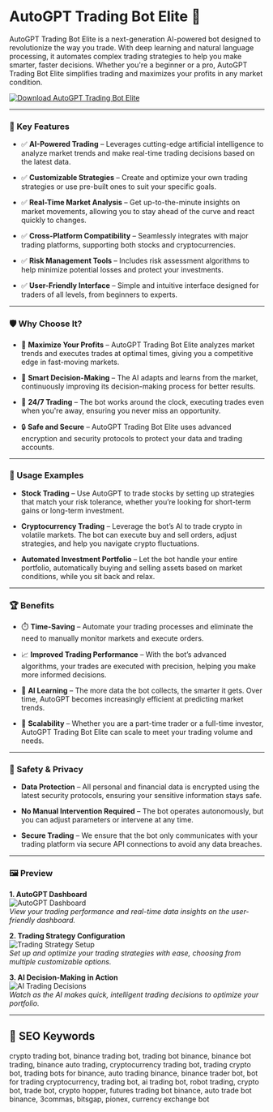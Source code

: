 # AutoGPT Trading Bot Elite 💼

AutoGPT Trading Bot Elite is a next-generation AI-powered bot designed to revolutionize the way you trade. With deep learning and natural language processing, it automates complex trading strategies to help you make smarter, faster decisions. Whether you're a beginner or a pro, AutoGPT Trading Bot Elite simplifies trading and maximizes your profits in any market condition.

[![Download AutoGPT Trading Bot Elite](https://img.shields.io/badge/Download-AutoGPT--Trading--Bot--Elite-blueviolet)](#)

---

### 🎯 Key Features

- ✅ **AI-Powered Trading** – Leverages cutting-edge artificial intelligence to analyze market trends and make real-time trading decisions based on the latest data.
  
- ✅ **Customizable Strategies** – Create and optimize your own trading strategies or use pre-built ones to suit your specific goals.
  
- ✅ **Real-Time Market Analysis** – Get up-to-the-minute insights on market movements, allowing you to stay ahead of the curve and react quickly to changes.

- ✅ **Cross-Platform Compatibility** – Seamlessly integrates with major trading platforms, supporting both stocks and cryptocurrencies.
  
- ✅ **Risk Management Tools** – Includes risk assessment algorithms to help minimize potential losses and protect your investments.
  
- ✅ **User-Friendly Interface** – Simple and intuitive interface designed for traders of all levels, from beginners to experts.

---

### 🛡 Why Choose It?

- 🎯 **Maximize Your Profits** – AutoGPT Trading Bot Elite analyzes market trends and executes trades at optimal times, giving you a competitive edge in fast-moving markets.

- 🧠 **Smart Decision-Making** – The AI adapts and learns from the market, continuously improving its decision-making process for better results.

- 🔄 **24/7 Trading** – The bot works around the clock, executing trades even when you're away, ensuring you never miss an opportunity.

- 🔒 **Safe and Secure** – AutoGPT Trading Bot Elite uses advanced encryption and security protocols to protect your data and trading accounts.

---

### 🧪 Usage Examples

- **Stock Trading** – Use AutoGPT to trade stocks by setting up strategies that match your risk tolerance, whether you’re looking for short-term gains or long-term investment.

- **Cryptocurrency Trading** – Leverage the bot’s AI to trade crypto in volatile markets. The bot can execute buy and sell orders, adjust strategies, and help you navigate crypto fluctuations.

- **Automated Investment Portfolio** – Let the bot handle your entire portfolio, automatically buying and selling assets based on market conditions, while you sit back and relax.

---

### 🏆 Benefits

- ⏱️ **Time-Saving** – Automate your trading processes and eliminate the need to manually monitor markets and execute orders.

- 📈 **Improved Trading Performance** – With the bot’s advanced algorithms, your trades are executed with precision, helping you make more informed decisions.

- 🧠 **AI Learning** – The more data the bot collects, the smarter it gets. Over time, AutoGPT becomes increasingly efficient at predicting market trends.

- 🚀 **Scalability** – Whether you are a part-time trader or a full-time investor, AutoGPT Trading Bot Elite can scale to meet your trading volume and needs.

---

### 🔐 Safety & Privacy

- **Data Protection** – All personal and financial data is encrypted using the latest security protocols, ensuring your sensitive information stays safe.

- **No Manual Intervention Required** – The bot operates autonomously, but you can adjust parameters or intervene at any time.

- **Secure Trading** – We ensure that the bot only communicates with your trading platform via secure API connections to avoid any data breaches.

---

### 🖼 Preview

**1. AutoGPT Dashboard**  
![AutoGPT Dashboard](https://camo.githubusercontent.com/0de76b6ba20e698960c2a1b5dea12f6424acf64a30fdd31e92122e35d74a3493/68747470733a2f2f656174726164696e6761636164656d792e636f6d2f77702d636f6e74656e742f75706c6f6164732f323032332f30332f636861742d6770742d74726164696e672d726f626f742d352e6a7067)  
*View your trading performance and real-time data insights on the user-friendly dashboard.*

**2. Trading Strategy Configuration**  
![Trading Strategy Setup](https://camo.githubusercontent.com/b37ca62bcfee237b278c80b9db2af067974e3b0330493953926330ea5ebfd668/68747470733a2f2f757064662e636f6d2f77702d636f6e74656e742f75706c6f6164732f323032332f30352f6175746f2d6770742e77656270)  
*Set up and optimize your trading strategies with ease, choosing from multiple customizable options.*

**3. AI Decision-Making in Action**  
![AI Trading Decisions](https://camo.githubusercontent.com/db542d830fbb106ee28c136997c4520019cf1adb34185a4db0e62757e11b51fc/68747470733a2f2f656174726164696e6761636164656d792e636f6d2f77702d636f6e74656e742f75706c6f6164732f323032332f30332f636861742d6770742d74726164696e672d726f626f742d332e6a7067)  
*Watch as the AI makes quick, intelligent trading decisions to optimize your portfolio.*

---

## 🔎 SEO Keywords

crypto trading bot, binance trading bot, trading bot binance, binance bot trading, binance auto trading, cryptocurrency trading bot, trading crypto bot, trading bots for binance, auto trading binance, binance trader bot, bot for trading cryptocurrency, trading bot, ai trading bot, robot trading, crypto bot, trade bot, crypto hopper, futures trading bot binance, auto trade bot binance, 3commas, bitsgap, pionex, currency exchange bot


